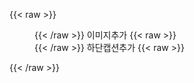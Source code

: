 {{< raw >}}<figure>{{< /raw >}}   이미지추가       {{< raw >}}<figcaption>{{< /raw >}}     하단캡션추가            {{< raw >}}</figcaption></figure>{{< /raw >}}
